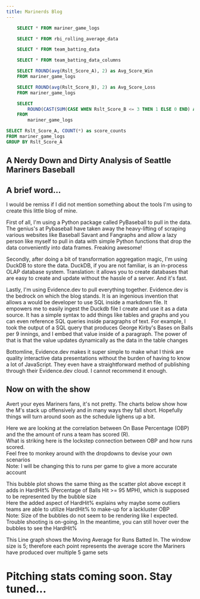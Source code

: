 ```yaml
---
title: Marinerds Blog 
---
```


```sql mariner_game_logs
    SELECT * FROM mariner_game_logs
```

```sql rbi_rolling_avg
    SELECT * FROM rbi_rolling_average_data
```

```sql team_batting_data
    SELECT * FROM team_batting_data
```

```sql team_batting_columns
    SELECT * FROM team_batting_data_columns
```

```sql avg_score_in_wins
    SELECT ROUND(avg(Rslt_Score_A), 2) as Avg_Score_Win
    FROM mariner_game_logs
```

```sql avg_score_in_loss
    SELECT ROUND(avg(Rslt_Score_B), 2) as Avg_Score_Loss
    FROM mariner_game_logs
```

```sql quality_start_percentage
    SELECT 
        ROUND(CAST(SUM(CASE WHEN Rslt_Score_B <= 3 THEN 1 ELSE 0 END) AS FLOAT) / COUNT(*) * 100, 2) || '%' as Quality_Start_Percentage 
    FROM 
        mariner_game_logs
```

```sql scoring_histogram
SELECT Rslt_Score_A, COUNT(*) as score_counts
FROM mariner_game_logs
GROUP BY Rslt_Score_A
```

## A Nerdy Down and Dirty Analysis of Seattle Mariners Baseball

<BigValue 
data={avg_score_in_wins} 
value=Avg_Score_Win
comparisonTitle="vs. Last Month"
/>

<BigValue 
data={avg_score_in_loss} 
value=Avg_Score_Loss
comparisonTitle="vs. Last Month"
/>

<BigValue 
data={scoring_histogram}
value=score_counts
title="Category Sales"
sparkline=score_counts
sparklineType=area
/>


 ## A brief word...

I would be remiss if I did not mention something about the tools I'm using to create this little blog of mine.<br> 

First of all, I'm using a Python package called PyBaseball to pull in the data. The genius's at Pybaseball have taken away the heavy-lifting of scraping various websites like Baseball Savant and Fangraphs and allow a lazy person like myself to pull in data with simple Python functions that drop the data conveniently into data frames.  Freaking awesome!<br>

Secondly, after doing a bit of transformation aggregation magic, I'm using DuckDB to store the data. DuckDB, if you are not familiar, is an in-process OLAP database system.  Translation: it allows you to create databases that are easy to create and update without the hassle of a server.  And it's fast.

Lastly, I'm using Evidence.dev to pull everything together. Evidence.dev is the bedrock on which the blog stands. It is an ingenious invention that allows a would be developer to use SQL inside a markdown file. It empowers me to easily ingest the Duckdb file I create and use it as a data source. It has a simple syntax to add things like tables and graphs and you can even reference SQL queries inside paragraphs of text. For example, I took the output of a SQL query that produces George Kirby's Bases on Balls per 9 innings, and I embed that value inside of a paragraph. The power of that is that the value updates dynamically as the data in the table changes<br>

Bottomline, Evidence.dev makes it super simple to make what I think are quality interactive data presentations without the burden of having to know a lot of JavaScript. They even have a straightforward method of publishing through their Evidence.dev cloud.  I cannot recommend it enough.<br>

## Now on with the show<br>

Avert your eyes Mariners fans, it's not pretty.  The charts below show how the M's stack up offensively and in many ways they fall short. Hopefully things will turn around soon as the schedule lighens up a bit.<br>





<Dropdown
    data={team_batting_columns} 
    name=team_batting_column_selector
    value=index
    defaultValue='AVG'
    title="Select Critera for Team Batting "
/>



<BarChart 
    data={team_batting_data}
    swapXY=true 
    x=Team
    y={inputs.team_batting_column_selector.value}
    title="Team Batting Stats"
/>

<Dropdown
    data={team_batting_columns} 
    name=team_batting_column_scatter_selector_x
    value=index
    defaultValue='OBP'
    title="X Axis Dropdown for Scatter/Bubble Chart" 
/>

<Dropdown
    data={team_batting_columns} 
    name=team_batting_column_scatter_selector_y
    value=index
    defaultValue='R'
    title="Y Axis Dropdown for Scatter/Bubble Chart" 
/>

<Dropdown
    data={team_batting_columns} 
    name=team_batting_column_scatter_selector_size
    value=index
    defaultValue='HardHit%'
    title="Size Dropdown for Scatter/Bubble Chart" 
/>


Here we are looking at the correlation between On Base Percentage (OBP) and the the amount of runs a team has scored (R).<br>
What is striking here is the lockstep connection between OBP and how runs scored.<br>
Feel free to monkey around with the dropdowns to devise your own scenarios<br>
Note: I will be changing this to runs per game to give a more accurate account


<ScatterPlot 
    data={team_batting_data} 
    x={inputs.team_batting_column_scatter_selector_x.value}
    y={inputs.team_batting_column_scatter_selector_y.value}
    series=Team
    xAxisTitle=true 
    yAxisTitle=true
    title="Team Batting Scatter Chart"
/>

This bubble plot shows the same thing as the scatter plot above except it adds in HardHit% (Percentage of Balls Hit >= 95 MPH), which is supposed to be represented by the bubble size<br>
Here the added aspect of HardHit% explains why maybe some outliers teams are able to utilize HardHit% to make-up for a lackluster OBP<br>
Note: Size of the bubbles do not seem to be rendering like I expected. Trouble shooting is on-going. In the meantime, you can still hover over the bubbles to see the HardHit%

<BubbleChart 
    data={team_batting_data} 
    x={inputs.team_batting_column_scatter_selector_x.value}
    y={inputs.team_batting_column_scatter_selector_y.value}
    size={inputs.team_batting_column_scatter_selector_size.value}
    series=Team
/>  

This Line graph shows the Moving Average for Runs Batted In. The window size is 5; therefore each point represents the average score the Mariners have produced over multiple 5 game sets   

<LineChart 
    data={rbi_rolling_avg}  
    x=Date
    y=rbi_rolling_avg
    title="RBI Rolling Average"
/>

# Pitching stats coming soon. Stay tuned...